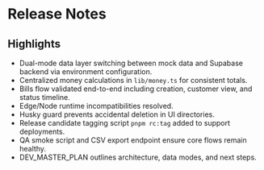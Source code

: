 # Release Notes

## Highlights

- Dual-mode data layer switching between mock data and Supabase backend via environment configuration.
- Centralized money calculations in `lib/money.ts` for consistent totals.
- Bills flow validated end-to-end including creation, customer view, and status timeline.
- Edge/Node runtime incompatibilities resolved.
- Husky guard prevents accidental deletion in UI directories.
- Release candidate tagging script `pnpm rc:tag` added to support deployments.
- QA smoke script and CSV export endpoint ensure core flows remain healthy.
- DEV_MASTER_PLAN outlines architecture, data modes, and next steps.
